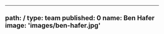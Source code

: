 ---
path: /
type: team
published: 0
name: Ben Hafer
image: 'images/ben-hafer.jpg'
-------------------------------
